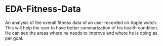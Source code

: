 # EDA-Fitness-Data
An analysis of the overall fitness data of an user recorded on Apple watch. This will help the user to have better summarization of his health condition. He can see the areas where he needs to improve and where he is doing as per goal.
